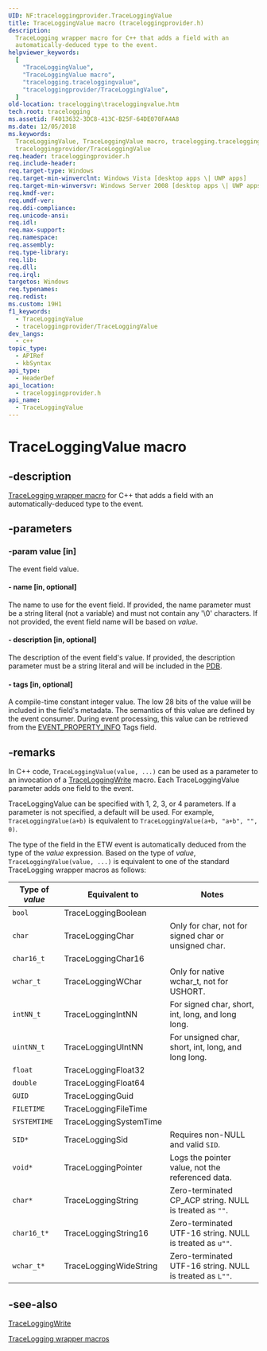 ```yaml
---
UID: NF:traceloggingprovider.TraceLoggingValue
title: TraceLoggingValue macro (traceloggingprovider.h)
description:
  TraceLogging wrapper macro for C++ that adds a field with an
  automatically-deduced type to the event.
helpviewer_keywords:
  [
    "TraceLoggingValue",
    "TraceLoggingValue macro",
    "tracelogging.traceloggingvalue",
    "traceloggingprovider/TraceLoggingValue",
  ]
old-location: tracelogging\traceloggingvalue.htm
tech.root: tracelogging
ms.assetid: F4013632-3DC8-413C-B25F-64DE070FA4A8
ms.date: 12/05/2018
ms.keywords:
  TraceLoggingValue, TraceLoggingValue macro, tracelogging.traceloggingvalue,
  traceloggingprovider/TraceLoggingValue
req.header: traceloggingprovider.h
req.include-header:
req.target-type: Windows
req.target-min-winverclnt: Windows Vista [desktop apps \| UWP apps]
req.target-min-winversvr: Windows Server 2008 [desktop apps \| UWP apps]
req.kmdf-ver:
req.umdf-ver:
req.ddi-compliance:
req.unicode-ansi:
req.idl:
req.max-support:
req.namespace:
req.assembly:
req.type-library:
req.lib:
req.dll:
req.irql:
targetos: Windows
req.typenames:
req.redist:
ms.custom: 19H1
f1_keywords:
  - TraceLoggingValue
  - traceloggingprovider/TraceLoggingValue
dev_langs:
  - c++
topic_type:
  - APIRef
  - kbSyntax
api_type:
  - HeaderDef
api_location:
  - traceloggingprovider.h
api_name:
  - TraceLoggingValue
---
```


# TraceLoggingValue macro

## -description

[TraceLogging wrapper macro](/windows/desktop/tracelogging/tracelogging-wrapper-macros)
for C++ that adds a field with an automatically-deduced type to the event.

## -parameters

### -param value [in]

The event field value.

#### - name [in, optional]

The name to use for the event field. If provided, the name parameter must be a
string literal (not a variable) and must not contain any '\0' characters. If not
provided, the event field name will be based on _value_.

#### - description [in, optional]

The description of the event field's value. If provided, the description
parameter must be a string literal and will be included in the
[PDB](/windows-hardware/drivers/debugger/symbols).

#### - tags [in, optional]

A compile-time constant integer value. The low 28 bits of the value will be
included in the field's metadata. The semantics of this value are defined by the
event consumer. During event processing, this value can be retrieved from the
[EVENT_PROPERTY_INFO](../tdh/ns-tdh-event_property_info.md) Tags field.

## -remarks

In C++ code, `TraceLoggingValue(value, ...)` can be used as a parameter to an
invocation of a
[TraceLoggingWrite](./nf-traceloggingprovider-traceloggingwrite.md) macro. Each
TraceLoggingValue parameter adds one field to the event.

TraceLoggingValue can be specified with 1, 2, 3, or 4 parameters. If a parameter
is not specified, a default will be used. For example, `TraceLoggingValue(a+b)`
is equivalent to `TraceLoggingValue(a+b, "a+b", "", 0)`.

The type of the field in the ETW event is automatically deduced from the type of
the _value_ expression. Based on the type of _value_,
`TraceLoggingValue(value, ...)` is equivalent to one of the standard
TraceLogging wrapper macros as follows:

| Type of _value_ | Equivalent to          | Notes                                                    |
| --------------- | ---------------------- | -------------------------------------------------------- |
| `bool`          | TraceLoggingBoolean    |
| `char`          | TraceLoggingChar       | Only for char, not for signed char or unsigned char.     |
| `char16_t`      | TraceLoggingChar16     |
| `wchar_t`       | TraceLoggingWChar      | Only for native wchar_t, not for USHORT.                 |
| `intNN_t`       | TraceLoggingIntNN      | For signed char, short, int, long, and long long.        |
| `uintNN_t`      | TraceLoggingUIntNN     | For unsigned char, short, int, long, and long long.      |
| `float`         | TraceLoggingFloat32    |
| `double`        | TraceLoggingFloat64    |
| `GUID`          | TraceLoggingGuid       |
| `FILETIME`      | TraceLoggingFileTime   |
| `SYSTEMTIME`    | TraceLoggingSystemTime |
| `SID*`          | TraceLoggingSid        | Requires non-NULL and valid `SID`.                       |
| `void*`         | TraceLoggingPointer    | Logs the pointer value, not the referenced data.         |
| `char*`         | TraceLoggingString     | Zero-terminated CP_ACP string. NULL is treated as `""`.  |
| `char16_t*`     | TraceLoggingString16   | Zero-terminated UTF-16 string. NULL is treated as `u""`. |
| `wchar_t*`      | TraceLoggingWideString | Zero-terminated UTF-16 string. NULL is treated as `L""`. |

## -see-also

[TraceLoggingWrite](./nf-traceloggingprovider-traceloggingwrite.md)

[TraceLogging wrapper macros](/windows/desktop/tracelogging/tracelogging-wrapper-macros)
